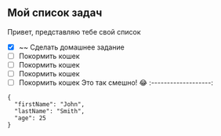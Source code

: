 Мой список задач
----------------------------
Привет, представляю тебе свой список
 - [X] ~~ Сделать домашнее задание
 - [ ] Покормить кошек
 - [ ] Покормить кошек
 - [ ] Покормить кошек
 - [ ] Покормить кошек
Это так смешно! :joy:
                 :-------------------:
```
{
  "firstName": "John",
  "lastName": "Smith",
  "age": 25
}
```
